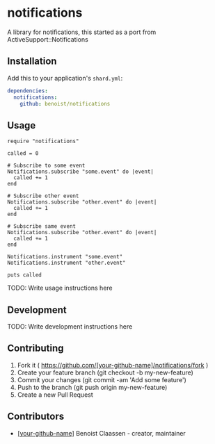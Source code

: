 # notifications

A library for notifications, this started as a port from ActiveSupport::Notifications

## Installation

Add this to your application's `shard.yml`:

```yaml
dependencies:
  notifications:
    github: benoist/notifications
```

## Usage

```crystal
require "notifications"

called = 0

# Subscribe to some event
Notifications.subscribe "some.event" do |event|
  called += 1
end

# Subscribe other event
Notifications.subscribe "other.event" do |event|
  called += 1
end

# Subscribe same event
Notifications.subscribe "other.event" do |event|
  called += 1
end

Notifications.instrument "some.event"
Notifications.instrument "other.event"

puts called
```

TODO: Write usage instructions here

## Development

TODO: Write development instructions here

## Contributing

1. Fork it ( https://github.com/[your-github-name]/notifications/fork )
2. Create your feature branch (git checkout -b my-new-feature)
3. Commit your changes (git commit -am 'Add some feature')
4. Push to the branch (git push origin my-new-feature)
5. Create a new Pull Request

## Contributors

- [[your-github-name]](https://github.com/[your-github-name]) Benoist Claassen - creator, maintainer

